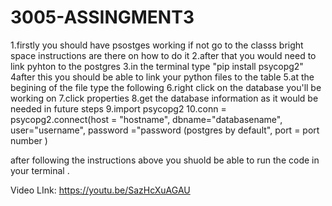 # 3005-ASSINGMENT3

1.firstly you should have psostges working if not go to the classs bright space instructions are there on how to do it
2.after that you would need to link  pyhton to the postgres 
3.in the terminal type "pip install psycopg2"
4after this you should be able to link your python files to the table
5.at the begining of the file type the following 
6.right click on the database you'll be working on
7.click properties
8.get the database information as it would be needed in future steps
9.import psycopg2
10.conn = psycopg2.connect(host = "hostname", dbname="databasename", user="username", password ="password (postgres by default", port = port number )

after following the instructions above you shuold be able to run the code in your terminal .

Video LInk: https://youtu.be/SazHcXuAGAU
